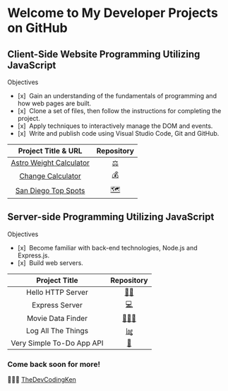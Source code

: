 # Welcome to My Developer Projects on GitHub

## Client-Side Website Programming Utilizing JavaScript

Objectives
- [x]&nbsp;&nbsp;Gain an understanding of the fundamentals of programming and how web pages are built.
- [x]&nbsp;&nbsp;Clone a set of files, then follow the instructions for completing the project.
- [x]&nbsp;&nbsp;Apply techniques to interactively manage the DOM and events.
- [x]&nbsp;&nbsp;Write and publish code using Visual Studio Code, Git and GitHub.

| Project Title & URL | Repository |
|:---------:|:---------:|
|[Astro Weight Calculator](https://thedevcodingken.github.io/my-astro-weight-calculator/)|[⚖️](https://github.com/TheDevCodingKen/my-astro-weight-calculator)|
|[Change Calculator](https://thedevcodingken.github.io/my-change-calculator/)|[💰](https://github.com/TheDevCodingKen/my-change-calculator)| 
|[San Diego Top Spots](https://thedevcodingken.github.io/san-diego-top-spots/)|[🗺](https://github.com/TheDevCodingKen/san-diego-top-spots)|

## Server-side Programming Utilizing JavaScript

Objectives
- [x]&nbsp;&nbsp;Become familiar with back-end technologies, Node.js and Express.js.
- [x]&nbsp;&nbsp;Build web servers.

| Project Title | Repository |
|:---------:|:---------:|
| Hello HTTP Server|[👋🏾](https://github.com/TheDevCodingKen/hello-http-server)|
| Express Server|[💻 ](https://github.com/TheDevCodingKen/express-server)|
| Movie Data Finder|[🕵🏾‍♂️](https://github.com/TheDevCodingKen/movie-data-finder)|
| Log All The Things|[㏒](https://github.com/TheDevCodingKen/log-all-the-things)|
| Very Simple To-Do App API|[📮](https://github.com/TheDevCodingKen/express-vstda-api)|

### Come back soon for more! 
👨🏾‍💻 [TheDevCodingKen](https://github.com/TheDevCodingKen)
